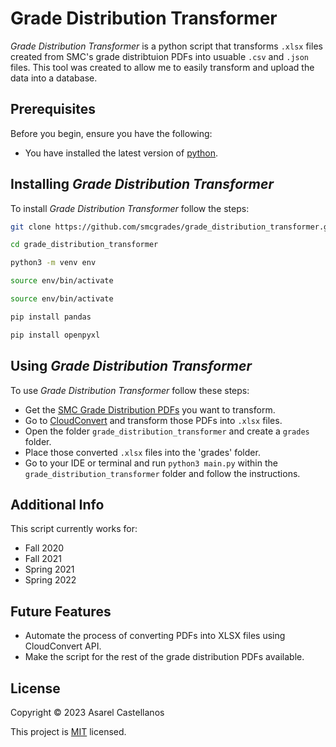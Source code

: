 # Grade Distribution Transformer
*Grade Distribution Transformer* is a python script that transforms `.xlsx` files created from SMC's grade distribtuion PDFs into usuable `.csv` and `.json` files.
This tool was created to allow me to easily transform and upload the data into a database.

## Prerequisites
Before you begin, ensure you have the following:
- You have installed the latest version of [python](https://www.python.org/downloads/).

## Installing *Grade Distribution Transformer*
To install *Grade Distribution Transformer* follow the steps:
```bash
git clone https://github.com/smcgrades/grade_distribution_transformer.git
```
```bash
cd grade_distribution_transformer
```
```bash
python3 -m venv env
```
```bash
source env/bin/activate
```
```bash
source env/bin/activate
```
```bash
pip install pandas
```
```bash
pip install openpyxl
```

## Using *Grade Distribution Transformer*
To use *Grade Distribution Transformer* follow these steps:
- Get the [SMC Grade Distribution PDFs](https://www.smc.edu/administration/institutional-research/grade-distribution.php) you want to transform.
- Go to [CloudConvert](https://cloudconvert.com/) and transform those PDFs into `.xlsx` files.
- Open the folder `grade_distribution_transformer` and create a `grades` folder.
- Place those converted `.xlsx` files into the 'grades' folder.
- Go to your IDE or terminal and run `python3 main.py` within the `grade_distribution_transformer` folder and follow the instructions.

## Additional Info
This script currently works for:
- Fall 2020
- Fall 2021
- Spring 2021
- Spring 2022

## Future Features
- Automate the process of converting PDFs into XLSX files using CloudConvert API.
- Make the script for the rest of the grade distribution PDFs available.

## License
Copyright &copy; 2023 Asarel Castellanos

This project is [MIT](https://github.com/smcgrades/grade_distribution_transformer/blob/main/LICENSE.txt) licensed.
